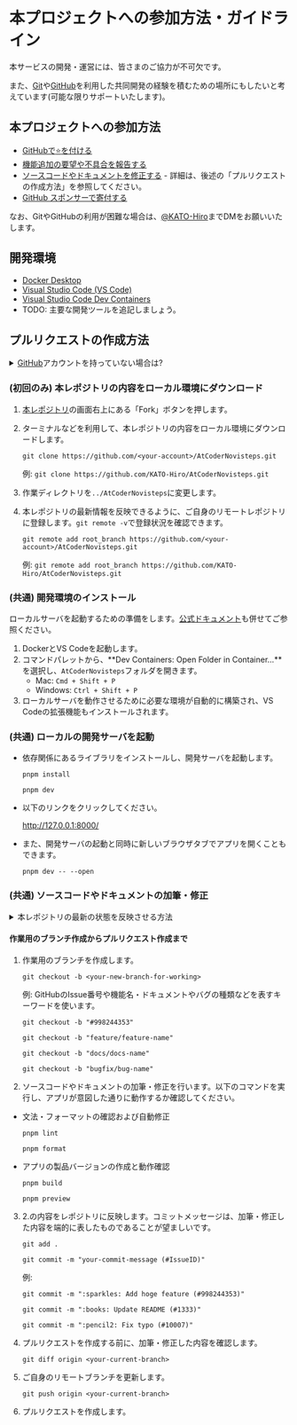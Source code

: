 # 本プロジェクトへの参加方法・ガイドライン

本サービスの開発・運営には、皆さまのご協力が不可欠です。

また、[Git](https://git-scm.com/)や[GitHub](https://github.com)を利用した共同開発の経験を積むための場所にもしたいと考えています(可能な限りサポートいたします)。

## 本プロジェクトへの参加方法

+ [GitHubで:star:を付ける](https://github.com/KATO-Hiro/AtCoderNovisteps/stargazers)
+ [機能追加の要望や不具合を報告する](https://github.com/KATO-Hiro/AtCoderNovisteps/issues)
+ [ソースコードやドキュメントを修正する](https://github.com/KATO-Hiro/AtCoderNovisteps/pulls) - 詳細は、後述の「プルリクエストの作成方法」を参照してください。
+ [GitHub スポンサーで寄付する](https://github.com/sponsors/KATO-Hiro)

なお、GitやGitHubの利用が困難な場合は、[@KATO-Hiro](https://twitter.com/k_hiro1818)までDMをお願いいたします。

## 開発環境

- [Docker Desktop](https://www.docker.com/products/docker-desktop)
- [Visual Studio Code (VS Code)](https://code.visualstudio.com/)
- [Visual Studio Code Dev Containers](https://code.visualstudio.com/docs/remote/containers)
- TODO: 主要な開発ツールを追記しましょう。

## プルリクエストの作成方法

<details>
  <summary>
    <a href="https://github.com/join">GitHub</a>アカウントを持っていない場合は?
  </summary>
  <p>有効なメールアドレス・ユーザ名・パスワードを用意して、<a href="https://www.google.co.jp/search?q=github+%E7%99%BB%E9%8C%B2">アカウントの登録</a>と<a href="https://qiita.com/shizuma/items/2b2f873a0034839e47ce">GitHubでssh接続</a>をしましょう</p>
</details>

### (初回のみ) 本レポジトリの内容をローカル環境にダウンロード

1. [本レポジトリ](https://github.com/KATO-Hiro/AtCoderNovisteps)の画面右上にある「Fork」ボタンを押します。
2. ターミナルなどを利用して、本レポジトリの内容をローカル環境にダウンロードします。

    `git clone https://github.com/<your-account>/AtCoderNovisteps.git`

    例:
    `git clone https://github.com/KATO-Hiro/AtCoderNovisteps.git`

3. 作業ディレクトリを`../AtCoderNovisteps`に変更します。

4. 本レポジトリの最新情報を反映できるように、ご自身のリモートレポジトリに登録します。`git remote -v`で登録状況を確認できます。

    `git remote add root_branch https://github.com/<your-account>/AtCoderNovisteps.git`

    例:
    `git remote add root_branch https://github.com/KATO-Hiro/AtCoderNovisteps.git`

### (共通) 開発環境のインストール

ローカルサーバを起動するための準備をします。[公式ドキュメント](https://code.visualstudio.com/docs/remote/containers#_quick-start-open-an-existing-folder-in-a-container)も併せてご参照ください。

1. DockerとVS Codeを起動します。
2. コマンドパレットから、**Dev Containers: Open Folder in Container...**を選択し、`AtCoderNovisteps`フォルダを開きます。
    - Mac: `Cmd + Shift + P`
    - Windows: `Ctrl + Shift + P`
3. ローカルサーバを動作させるために必要な環境が自動的に構築され、VS Codeの拡張機能もインストールされます。

### (共通) ローカルの開発サーバを起動

+ 依存関係にあるライブラリをインストールし、開発サーバを起動します。

    `pnpm install`

    `pnpm dev`

+ 以下のリンクをクリックしてください。

    <http://127.0.0.1:8000/>

+ また、開発サーバの起動と同時に新しいブラウザタブでアプリを開くこともできます。

    `pnpm dev -- --open`

### (共通) ソースコードやドキュメントの加筆・修正

<details>
  <summary>本レポジトリの最新の状態を反映させる方法</summary>

1. 本レポジトリの最新の内容を取得します。

    `git fetch root_branch`

2. 取得した内容をご自身のローカル上のブランチにマージします。`main`の部分を変えれば、別のブランチにすることも可能です。

    `git merge root_branch/main`

3. ご自身のリモートブランチを更新します。

    `git push origin main`

</details>

#### 作業用のブランチ作成からプルリクエスト作成まで

1. 作業用のブランチを作成します。

    `git checkout -b <your-new-branch-for-working>`

    例: GitHubのIssue番号や機能名・ドキュメントやバグの種類などを表すキーワードを使います。

    `git checkout -b "#998244353"`

    `git checkout -b "feature/feature-name"`

    `git checkout -b "docs/docs-name"`

    `git checkout -b "bugfix/bug-name"`

2. ソースコードやドキュメントの加筆・修正を行います。以下のコマンドを実行し、アプリが意図した通りに動作するか確認してください。
  + 文法・フォーマットの確認および自動修正

      `pnpm lint`

      `pnpm format`

  + アプリの製品バージョンの作成と動作確認

      `pnpm build`

      `pnpm preview`

3. 2.の内容をレポジトリに反映します。コミットメッセージは、加筆・修正した内容を端的に表したものであることが望ましいです。

    `git add .`

    `git commit -m "your-commit-message (#IssueID)"`

    例:

    `git commit -m ":sparkles: Add hoge feature (#998244353)"`

    `git commit -m ":books: Update README (#1333)"`

    `git commit -m ":pencil2: Fix typo (#10007)"`

4. プルリクエストを作成する前に、加筆・修正した内容を確認します。

    `git diff origin <your-current-branch>`

5. ご自身のリモートブランチを更新します。

    `git push origin <your-current-branch>`

6. プルリクエストを作成します。
